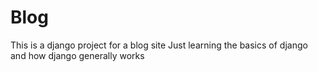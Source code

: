 # Blog
This is a django project for a blog site 
Just learning the basics of django and how django generally works

